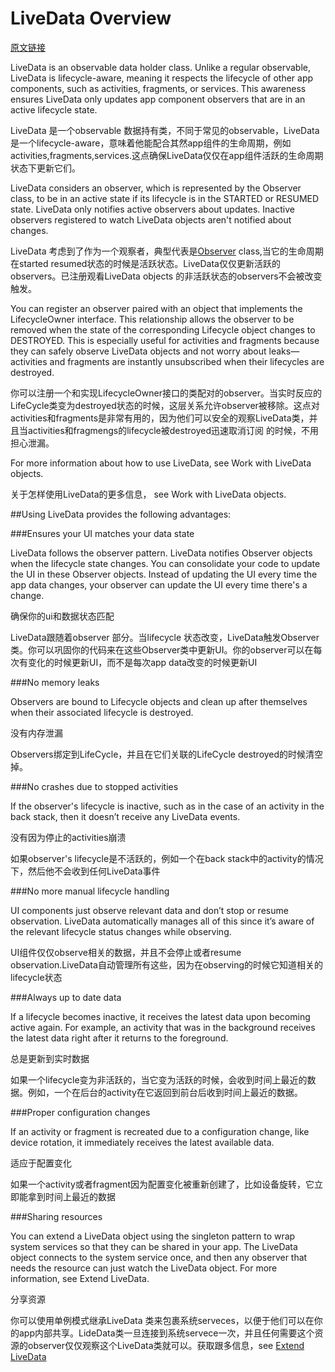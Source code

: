# LiveData Overview

[原文链接](https://developer.android.google.cn/topic/libraries/architecture/livedata)

LiveData is an observable data holder class. Unlike a regular observable, LiveData is lifecycle-aware, meaning it respects the lifecycle of other app components, such as activities, fragments, or services. This awareness ensures LiveData only updates app component observers that are in an active lifecycle state.

LiveData 是一个observable 数据持有类，不同于常见的observable，LiveData是一个lifecycle-aware，意味着他能配合其然app组件的生命周期，例如activities,fragments,services.这点确保LiveData仅仅在app组件活跃的生命周期状态下更新它们。

LiveData considers an observer, which is represented by the Observer class, to be in an active state if its lifecycle is in the STARTED or RESUMED state. LiveData only notifies active observers about updates. Inactive observers registered to watch LiveData objects aren't notified about changes.

LiveData 考虑到了作为一个观察者，典型代表是[Observer](https://developer.android.google.cn/reference/android/arch/lifecycle/Observer) class,当它的生命周期在started resumed状态的时候是活跃状态。LiveData仅仅更新活跃的observers。已注册观看LiveData objects 的非活跃状态的observers不会被改变触发。

You can register an observer paired with an object that implements the LifecycleOwner interface. This relationship allows the observer to be removed when the state of the corresponding Lifecycle object changes to DESTROYED. This is especially useful for activities and fragments because they can safely observe LiveData objects and not worry about leaks—activities and fragments are instantly unsubscribed when their lifecycles are destroyed.

你可以注册一个和实现LifecycleOwner接口的类配对的observer。当实时反应的LifeCycle类变为destroyed状态的时候，这层关系允许observer被移除。这点对activities和fragments是非常有用的，因为他们可以安全的观察LiveData类，并且当activities和fragmengs的lifecycle被destroyed迅速取消订阅
的时候，不用担心泄漏。

For more information about how to use LiveData, see Work with LiveData objects.

关于怎样使用LiveData的更多信息， see Work with LiveData objects.

##Using LiveData provides the following advantages:

###Ensures your UI matches your data state

LiveData follows the observer pattern. LiveData notifies Observer objects when the lifecycle state changes. You can consolidate your code to update the UI in these Observer objects. Instead of updating the UI every time the app data changes, your observer can update the UI every time there's a change.

确保你的ui和数据状态匹配

LiveData跟随着observer 部分。当lifecycle 状态改变，LiveData触发Observer类。你可以巩固你的代码来在这些Observer类中更新UI。你的observer可以在每次有变化的时候更新UI，而不是每次app data改变的时候更新UI

###No memory leaks

Observers are bound to Lifecycle objects and clean up after themselves when their associated lifecycle is destroyed.

没有内存泄漏

Observers绑定到LifeCycle，并且在它们关联的LifeCycle destroyed的时候清空掉。

###No crashes due to stopped activities

If the observer's lifecycle is inactive, such as in the case of an activity in the back stack, then it doesn’t receive any LiveData events.

没有因为停止的activities崩溃

如果observer's lifecycle是不活跃的，例如一个在back stack中的activity的情况下，然后他不会收到任何LiveData事件

###No more manual lifecycle handling

UI components just observe relevant data and don’t stop or resume observation. LiveData automatically manages all of this since it’s aware of the relevant lifecycle status changes while observing.

UI组件仅仅observe相关的数据，并且不会停止或者resume observation.LiveData自动管理所有这些，因为在observing的时候它知道相关的lifecycle状态

###Always up to date data

If a lifecycle becomes inactive, it receives the latest data upon becoming active again. For example, an activity that was in the background receives the latest data right after it returns to the foreground.

总是更新到实时数据

如果一个lifecycle变为非活跃的，当它变为活跃的时候，会收到时间上最近的数据。例如，一个在后台的activity在它返回到前台后收到时间上最近的数据。

###Proper configuration changes

If an activity or fragment is recreated due to a configuration change, like device rotation, it immediately receives the latest available data.

适应于配置变化

如果一个activity或者fragment因为配置变化被重新创建了，比如设备旋转，它立即能拿到时间上最近的数据

###Sharing resources

You can extend a LiveData object using the singleton pattern to wrap system services so that they can be shared in your app. The LiveData object connects to the system service once, and then any observer that needs the resource can just watch the LiveData object. For more information, see Extend LiveData.

分享资源

你可以使用单例模式继承LiveData 类来包裹系统serveces，以便于他们可以在你的app内部共享。LideData类一旦连接到系统servece一次，并且任何需要这个资源的observer仅仅观察这个LiveData类就可以。获取跟多信息，see [Extend LiveData]()

